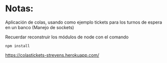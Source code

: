 # Notas:

Aplicación de colas, usando como ejemplo tickets para los turnos de espera en un banco (Manejo de sockets)

Recuerdar reconstruir los módulos de node con el comando

```
npm install
```

https://colastickets-strevens.herokuapp.com/
